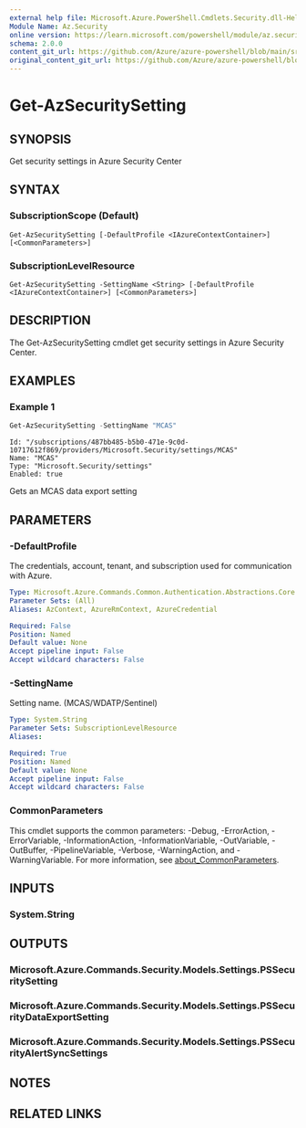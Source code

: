 ```yaml
---
external help file: Microsoft.Azure.PowerShell.Cmdlets.Security.dll-Help.xml
Module Name: Az.Security
online version: https://learn.microsoft.com/powershell/module/az.security/Get-AzSecuritySetting
schema: 2.0.0
content_git_url: https://github.com/Azure/azure-powershell/blob/main/src/Security/Security/help/Get-AzSecuritySetting.md
original_content_git_url: https://github.com/Azure/azure-powershell/blob/main/src/Security/Security/help/Get-AzSecuritySetting.md
---
```


# Get-AzSecuritySetting

## SYNOPSIS
Get security settings in Azure Security Center

## SYNTAX

### SubscriptionScope (Default)
```
Get-AzSecuritySetting [-DefaultProfile <IAzureContextContainer>] [<CommonParameters>]
```

### SubscriptionLevelResource
```
Get-AzSecuritySetting -SettingName <String> [-DefaultProfile <IAzureContextContainer>] [<CommonParameters>]
```

## DESCRIPTION
The Get-AzSecuritySetting cmdlet get security settings in Azure Security Center.

## EXAMPLES

### Example 1
```powershell
Get-AzSecuritySetting -SettingName "MCAS"
```

```output
Id: "/subscriptions/487bb485-b5b0-471e-9c0d-10717612f869/providers/Microsoft.Security/settings/MCAS"
Name: "MCAS"
Type: "Microsoft.Security/settings"
Enabled: true
```

Gets an MCAS data export setting

## PARAMETERS

### -DefaultProfile
The credentials, account, tenant, and subscription used for communication with Azure.

```yaml
Type: Microsoft.Azure.Commands.Common.Authentication.Abstractions.Core.IAzureContextContainer
Parameter Sets: (All)
Aliases: AzContext, AzureRmContext, AzureCredential

Required: False
Position: Named
Default value: None
Accept pipeline input: False
Accept wildcard characters: False
```

### -SettingName
Setting name. (MCAS/WDATP/Sentinel)

```yaml
Type: System.String
Parameter Sets: SubscriptionLevelResource
Aliases:

Required: True
Position: Named
Default value: None
Accept pipeline input: False
Accept wildcard characters: False
```

### CommonParameters
This cmdlet supports the common parameters: -Debug, -ErrorAction, -ErrorVariable, -InformationAction, -InformationVariable, -OutVariable, -OutBuffer, -PipelineVariable, -Verbose, -WarningAction, and -WarningVariable. For more information, see [about_CommonParameters](http://go.microsoft.com/fwlink/?LinkID=113216).

## INPUTS

### System.String

## OUTPUTS

### Microsoft.Azure.Commands.Security.Models.Settings.PSSecuritySetting
### Microsoft.Azure.Commands.Security.Models.Settings.PSSecurityDataExportSetting
### Microsoft.Azure.Commands.Security.Models.Settings.PSSecurityAlertSyncSettings

## NOTES

## RELATED LINKS
